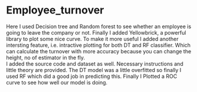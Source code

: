 # Employee_turnover

Here I used Decision tree and Random forest to see whether an employee is going to leave the company or not. Finally I added Yellowbrick, a powerful library to plot some nice curve. To make it more useful I added another intersting feature, i.e. intractive plotting for both DT and RF classifier. Which can calculate the turnover with more accuracy because you can change the height, no of estimator in the fly.
<br>
I added the source code and dataset as well. Necessary instructions and little theory are provided. The DT model was a little overfitted so finally I used RF which did a good job in predicting this. Finally I Plotted a ROC curve to see how well our model is doing.

